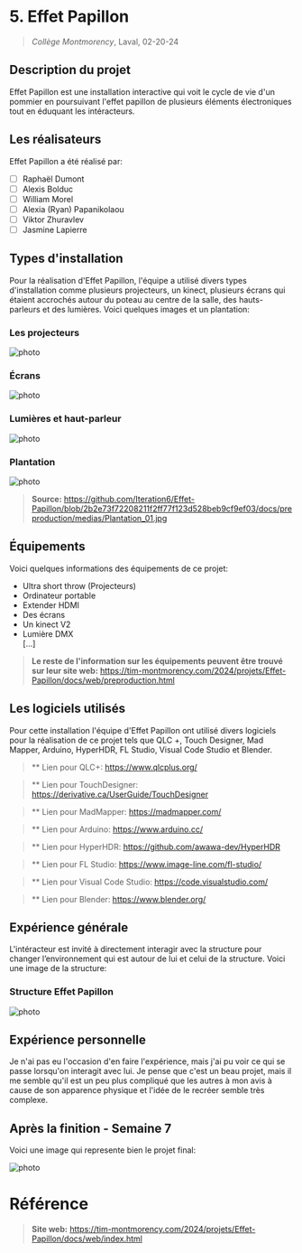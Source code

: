 # 5. Effet Papillon
> *Collège Montmorency*, Laval, 02-20-24

## Description du projet
Effet Papillon est une installation interactive qui voit le cycle de vie d'un pommier en poursuivant l'effet papillon de plusieurs éléments électroniques tout en éduquant les intéracteurs.

## Les réalisateurs
Effet Papillon a été réalisé par:
- [ ] Raphaël Dumont
- [ ] Alexis Bolduc
- [ ] William Morel
- [ ] Alexia (Ryan) Papanikolaou
- [ ] Viktor Zhuravlev
- [ ] Jasmine Lapierre

## Types d'installation
Pour la réalisation d'Effet Papillon, l'équipe a utilisé divers types d'installation comme plusieurs projecteurs, un kinect, plusieurs écrans qui étaient accrochés autour du poteau au centre de la salle, des hauts-parleurs et des lumières. Voici quelques images et un plantation:

### Les projecteurs

![photo](media/projecteurs_effet_pap.jpg)

### Écrans

![photo](media/effet_pap_ecrans.jpg)

### Lumières et haut-parleur

![photo](media/effet_pap_led_haut_parleur.jpg)

### Plantation

![photo](media/plantation_effet_pap.jpg)

> **Source:** https://github.com/Iteration6/Effet-Papillon/blob/2b2e73f72208211f2ff77f123d528beb9cf9ef03/docs/preproduction/medias/Plantation_01.jpg

## Équipements
Voici quelques informations des équipements de ce projet:

- Ultra short throw (Projecteurs)
- Ordinateur portable
- Extender HDMI
- Des écrans
- Un kinect V2
- Lumière DMX	
[...]

> **Le reste de l'information sur les équipements peuvent être trouvé sur leur site web:** https://tim-montmorency.com/2024/projets/Effet-Papillon/docs/web/preproduction.html

## Les logiciels utilisés
Pour cette installation l'équipe d'Effet Papillon ont utilisé divers logiciels pour la réalisation de ce projet tels que QLC +, Touch Designer, Mad Mapper, Arduino, HyperHDR, FL Studio, Visual Code Studio et Blender.

> ** Lien pour QLC+: https://www.qlcplus.org/

> ** Lien pour TouchDesigner: https://derivative.ca/UserGuide/TouchDesigner

> ** Lien pour MadMapper: https://madmapper.com/

> ** Lien pour Arduino: https://www.arduino.cc/

> ** Lien pour HyperHDR: https://github.com/awawa-dev/HyperHDR

> ** Lien pour FL Studio: https://www.image-line.com/fl-studio/

> ** Lien pour Visual Code Studio: https://code.visualstudio.com/

> ** Lien pour Blender: https://www.blender.org/

## Expérience générale
L'intéracteur est invité à directement interagir avec la structure pour changer l’environnement qui est autour de lui et celui de la structure. Voici une image de la structure:

### Structure Effet Papillon

![photo](media/projet_effet_pap.jpg)

## Expérience personnelle
Je n'ai pas eu l'occasion d'en faire l'expérience, mais j'ai pu voir ce qui se passe lorsqu'on interagit avec lui. Je pense que c'est un beau projet, mais il me semble qu'il est un peu plus compliqué que les autres à mon avis à cause de son apparence physique et l'idée de le recréer semble très complexe.

## Après la finition - Semaine 7
Voici une image qui represente bien le projet final:

![photo](media/effet_pap_projet_final.jpg)

# Référence
> **Site web:** https://tim-montmorency.com/2024/projets/Effet-Papillon/docs/web/index.html



